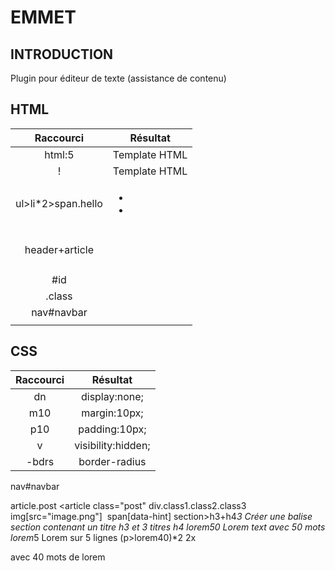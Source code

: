 # EMMET
## INTRODUCTION
Plugin pour éditeur de texte (assistance de contenu)
## HTML
| Raccourci | Résultat |
| :---------: | :---------: |
|html:5|Template HTML|
|!|Template HTML|
|ul>li*2>span.hello|<ul><li><span class="hello"></span></li><li><span class="hello"></span></li></ul>|
|header+article|<header></header><article></article>|
|#id|<div id="id"></div>|
|.class|<div id="class"></div>|
|nav#navbar|<nav id="navbar"></nav>|
|||
## CSS
| Raccourci | Résultat |
| :---------: | :---------: |
|dn|display:none;|
|m10|margin:10px;|
|p10|padding:10px;|
|v|visibility:hidden;|
|-bdrs|border-radius|





nav#navbar                          <nav id="navbar"></nav>
article.post                        <article class="post"</article>
div.class1.class2.class3            <div class="class1 class2 class3">
img[src="image.png"]                <img src="image.png" alt="">
span[data-hint]                     <span data-hint=""></span>
section>h3+h4*3                     Créer une balise section contenant un titre h3 et 3 titres h4
lorem50                             Lorem text avec 50 mots
lorem*5                             Lorem sur 5 lignes
(p>lorem40)*2                       2x <p> avec 40 mots de lorem
